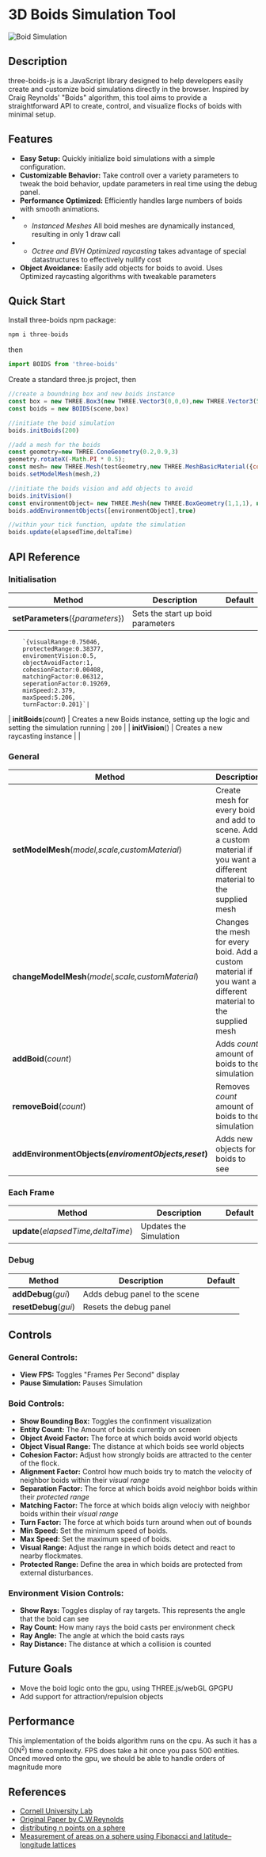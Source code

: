 # 3D Boids Simulation Tool

![Boid Simulation](./static/img/Capture8.PNG)
## Description
three-boids-js is a JavaScript library designed to help developers easily create and customize boid simulations directly in the browser. Inspired by Craig Reynolds' "Boids" algorithm, this tool aims to provide a straightforward API to create, control, and visualize flocks of boids with minimal setup.

## Features
- **Easy Setup:** Quickly initialize boid simulations with a simple configuration.
- **Customizable Behavior:** Take controll over a variety parameters to tweak the boid behavior, update parameters in real time using the debug panel.
-  **Performance Optimized:** Efficiently handles large numbers of boids with smooth animations.
-  - _Instanced Meshes_ All boid meshes are dynamically instanced, resulting in only 1 draw call
-  - _Octree and BVH Optimized raycasting_ takes advantage of special datastructures to effectively nullify cost
- **Object Avoidance:** Easily add objects for boids to avoid. Uses Optimized raycasting algorithms with tweakable parameters

## Quick Start

Install three-boids npm package:
```js
npm i three-boids
```

then 

```js
import BOIDS from 'three-boids'
```

Create a standard three.js project, then 

```js
//create a boundning box and new boids instance
const box = new THREE.Box3(new THREE.Vector3(0,0,0),new THREE.Vector3(5,5,5)).setFromCenterAndSize()
const boids = new BOIDS(scene,box)

//initiate the boid simulation
boids.initBoids(200)

//add a mesh for the boids
const geometry=new THREE.ConeGeometry(0.2,0.9,3)
geometry.rotateX(-Math.PI * 0.5);
const mesh= new THREE.Mesh(testGeometry,new THREE.MeshBasicMaterial({color:"blue"}))
boids.setModelMesh(mesh,2)

//initiate the boids vision and add objects to avoid
boids.initVision()
const environmentObject= new THREE.Mesh(new THREE.BoxGeometry(1,1,1), new THREE.MeshBasicMaterial())
boids.addEnvironmentObjects([environmentObject],true)

//within your tick function, update the simulation
boids.update(elapsedTime,deltaTime)


```

## API Reference

### Initialisation
| Method | Description | Default |
|----------|----------|----------|
|<b> setParameters</b>({_parameters_})|Sets the start up boid parameters|
        `{visualRange:0.75046,
        protectedRange:0.38377,
        enviromentVision:0.5,
        objectAvoidFactor:1,
        cohesionFactor:0.00408,
        matchingFactor:0.06312,
        seperationFactor:0.19269,
        minSpeed:2.379,
        maxSpeed:5.206,
        turnFactor:0.201}`|

| <b> initBoids</b>(_count_) | Creates a new Boids instance, setting up the logic and setting the simulation running  | `200` |
| <b> initVision</b>() | Creates a new raycasting instance | |
### General
| Method | Description | Default |
|----------|----------|----------|
| <b> setModelMesh</b>(_model,scale,customMaterial_) | Create mesh for every boid and add to scene. Add a custom material if you want a different material to the supplied mesh |  |
| <b> changeModelMesh</b>(_model,scale,customMaterial_) | Changes the mesh for every boid. Add a custom material if you want a different material to the supplied mesh | |
| <b> addBoid</b>(_count_)|Adds _count_ amount of boids to the simulation||
|<b> removeBoid</b>(_count_)|Removes _count_ amount of boids to the simulation||
| <b> addEnvironmentObjects<b>(_enviromentObjects,reset_) | Adds new objects for boids to see | `reset = false` |
### Each Frame
| Method | Description | Default |
|----------|----------|----------|
| <b> update</b>(_elapsedTime,deltaTime_) | Updates the Simulation | |

### Debug
| Method | Description | Default |
|----------|----------|----------|
| <b> addDebug</b>(_gui_) | Adds debug panel to the scene | |
| <b> resetDebug</b>(_gui_) | Resets the debug panel | |



    

## Controls
### General Controls:
- **View FPS:** Toggles "Frames Per Second" display
- **Pause Simulation:** Pauses Simulation

### Boid Controls:
- **Show Bounding Box:** Toggles the confinment visualization
- **Entity Count:** The Amount of boids currently on screen
- **Object Avoid Factor:** The force at which boids avoid world objects
- **Object Visual Range:** The distance at which boids see world objects
- **Cohesion Factor:** Adjust how strongly boids are attracted to the center of the flock.
- **Alignment Factor:** Control how much boids try to match the velocity of neighbor boids within their _visual range_
- **Separation Factor:** The force at which boids avoid neighbor boids within their _protected range_
- **Matching Factor:** The force at which boids align velociy with neighbor boids within their _visual range_
- **Turn Factor:** The force at which boids turn around when out of bounds
- **Min Speed:** Set the minimum speed of boids.
- **Max Speed:** Set the maximum speed of boids.
- **Visual Range:** Adjust the range in which boids detect and react to nearby flockmates.
- **Protected Range:** Define the area in which boids are protected from external disturbances.

### Environment Vision Controls:
- **Show Rays:** Toggles display of ray targets. This represents the angle that the boid can see
- **Ray Count:** How many rays the boid casts per environment check
- **Ray Angle:** The angle at which the boid casts rays
- **Ray Distance:** The distance at which a collision is counted


## Future Goals
- Move the boid logic onto the gpu, using THREE.js/webGL GPGPU
- Add support for attraction/repulsion objects



## Performance 
This implementation of the boids algorithm runs on the cpu. As such it has a O(N<sup>2</sup>) time complexity. 
FPS does take a hit once you pass 500 entities. Onced moved onto the gpu, we should be able to handle orders of magnitude more


## References
- [Cornell University Lab](https://people.ece.cornell.edu/land/courses/ece4760/labs/s2021/Boids/Boids.html)
- [Original Paper by C.W.Reynolds](https://www.cs.toronto.edu/~dt/siggraph97-course/cwr87/)
- [distributing n points on a sphere](https://stackoverflow.com/questions/9600801/evenly-distributing-n-points-on-a-sphere)
- [Measurement of areas on a sphere using Fibonacci and latitude–longitude lattices](https://arxiv.org/pdf/0912.4540)
